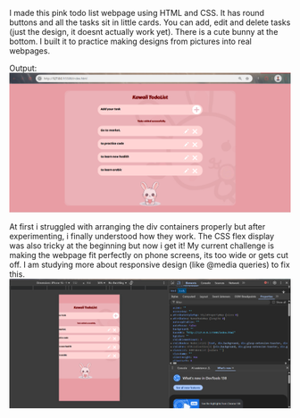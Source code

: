 
I made this pink todo list webpage using HTML and CSS. It has round buttons and all the tasks sit in little cards. 
You can add, edit and delete tasks (just the design, it doesnt actually work yet). There is a cute bunny at the bottom. 
I built it to practice making designs from pictures into real webpages.

Output:
![image alt](https://github.com/toedue/ASTUMSJ-Bootcamp/blob/master/Task1/kawaii-todo-list/Screenshot1.png?raw=true)

At first i struggled with arranging the div containers properly but after experimenting, i finally understood how they work. The CSS flex display was also tricky at the beginning but now i get it! My current challenge is making the webpage fit perfectly on phone screens, its too wide or gets cut off. I am studying more about responsive design (like @media queries) to fix this.
![image alt](https://github.com/toedue/ASTUMSJ-Bootcamp/blob/master/Task1/kawaii-todo-list/Screenshot2.png?raw=true)
